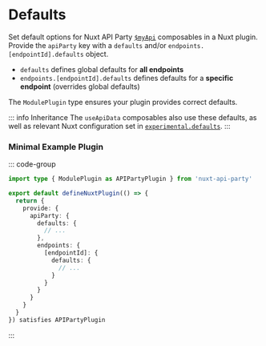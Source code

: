 # Defaults

Set default options for Nuxt API Party [`$myApi`](/api/dollarfetch-like) composables in a Nuxt plugin. Provide the `apiParty` key with a `defaults` and/or `endpoints.[endpointId].defaults` object.

- `defaults` defines global defaults for **all endpoints**
- `endpoints.[endpointId].defaults` defines defaults for a **specific endpoint** (overrides global defaults)

The `ModulePlugin` type ensures your plugin provides correct defaults.

::: info Inheritance
The `useApiData` composables also use these defaults, as well as relevant Nuxt configuration set in [`experimental.defaults`](https://nuxt.com/docs/4.x/guide/going-further/experimental-features#defaults).
:::

### Minimal Example Plugin

::: code-group
```ts {7-9,12-14} [plugins/api-party-defaults.ts]
import type { ModulePlugin as APIPartyPlugin } from 'nuxt-api-party'

export default defineNuxtPlugin(() => {
  return {
    provide: {
      apiParty: {
        defaults: {
          // ...
        },
        endpoints: {
          [endpointId]: {
            defaults: {
              // ...
            }
          }
        }
      }
    }
  }
}) satisfies APIPartyPlugin
```
:::
